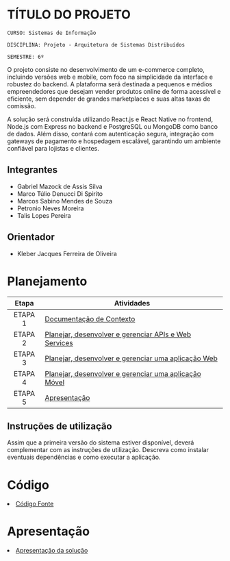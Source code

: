 # TÍTULO DO PROJETO

`CURSO: Sistemas de Informação`

`DISCIPLINA: Projeto - Arquitetura de Sistemas Distribuídos`

`SEMESTRE: 6º`

O projeto consiste no desenvolvimento de um e-commerce completo, incluindo versões web e mobile, com foco na simplicidade da interface e robustez do backend. A plataforma será destinada a pequenos e médios empreendedores que desejam vender produtos online de forma acessível e eficiente, sem depender de grandes marketplaces e suas altas taxas de comissão.

A solução será construída utilizando React.js e React Native no frontend, Node.js com Express no backend e PostgreSQL ou MongoDB como banco de dados. Além disso, contará com autenticação segura, integração com gateways de pagamento e hospedagem escalável, garantindo um ambiente confiável para lojistas e clientes.

## Integrantes

* Gabriel Mazock de Assis Silva
* Marco Túlio Denucci Di Spirito 
* Marcos Sabino Mendes de Souza
* Petronio Neves Moreira
* Talis Lopes Pereira

## Orientador

* Kleber Jacques Ferreira de Oliveira

# Planejamento

| Etapa         | Atividades |
|  :----:   | ----------- |
| ETAPA 1         |[Documentação de Contexto](docs/contexto.md) <br> |
| ETAPA 2         |[Planejar, desenvolver e gerenciar APIs e Web Services](docs/backend-apis.md) <br> |
| ETAPA 3         |[Planejar, desenvolver e gerenciar uma aplicação Web](docs/frontend-web.md) |
| ETAPA 4        |[Planejar, desenvolver e gerenciar uma aplicação Móvel](docs/frontend-mobile.md) <br>  |
| ETAPA 5         | [Apresentação](presentation/README.md) |
## Instruções de utilização

Assim que a primeira versão do sistema estiver disponível, deverá complementar com as instruções de utilização. Descreva como instalar eventuais dependências e como executar a aplicação.

# Código

<li><a href="src/README.md"> Código Fonte</a></li>

# Apresentação

<li><a href="presentation/README.md"> Apresentação da solução</a></li>
